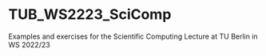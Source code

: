 # TUB_WS2223_SciComp
Examples and exercises for the Scientific Computing Lecture at TU Berlin in WS 2022/23
